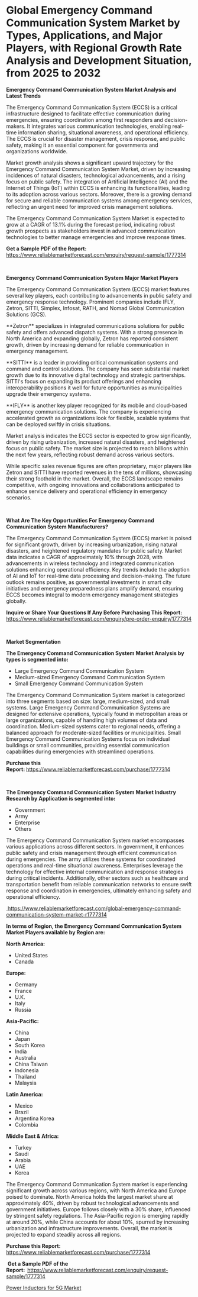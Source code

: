 <p><h1>Global Emergency Command Communication System Market by Types, Applications, and Major Players, with Regional Growth Rate Analysis and Development Situation, from 2025 to 2032</h1></p><p><strong>Emergency Command Communication System Market Analysis and Latest Trends</strong></p>
<p><p>The Emergency Command Communication System (ECCS) is a critical infrastructure designed to facilitate effective communication during emergencies, ensuring coordination among first responders and decision-makers. It integrates various communication technologies, enabling real-time information sharing, situational awareness, and operational efficiency. The ECCS is crucial for disaster management, crisis response, and public safety, making it an essential component for governments and organizations worldwide.</p><p>Market growth analysis shows a significant upward trajectory for the Emergency Command Communication System Market, driven by increasing incidences of natural disasters, technological advancements, and a rising focus on public safety. The integration of Artificial Intelligence (AI) and the Internet of Things (IoT) within ECCS is enhancing its functionalities, leading to its adoption across various sectors. Moreover, there is a growing demand for secure and reliable communication systems among emergency services, reflecting an urgent need for improved crisis management solutions.</p><p>The Emergency Command Communication System Market is expected to grow at a CAGR of 13.1% during the forecast period, indicating robust growth prospects as stakeholders invest in advanced communication technologies to better manage emergencies and improve response times.</p></p>
<p><strong>Get a Sample PDF of the Report:&nbsp;</strong> <a href="https://www.reliablemarketforecast.com/enquiry/request-sample/1777314?utm_campaign=2456&utm_medium=2&utm_source=Github&utm_content=ia&utm_term=06042025&utm_id=emergency-command-communication-system">https://www.reliablemarketforecast.com/enquiry/request-sample/1777314</a></p>
<p>&nbsp;</p>
<p><strong>Emergency Command Communication System Major Market Players</strong></p>
<p><p>The Emergency Command Communication System (ECCS) market features several key players, each contributing to advancements in public safety and emergency response technology. Prominent companies include IFLY, Zetron, SITTI, Simplex, Infosat, RATH, and Nomad Global Communication Solutions (GCS).</p><p>**Zetron** specializes in integrated communications solutions for public safety and offers advanced dispatch systems. With a strong presence in North America and expanding globally, Zetron has reported consistent growth, driven by increasing demand for reliable communication in emergency management. </p><p>**SITTI** is a leader in providing critical communication systems and command and control solutions. The company has seen substantial market growth due to its innovative digital technology and strategic partnerships. SITTI's focus on expanding its product offerings and enhancing interoperability positions it well for future opportunities as municipalities upgrade their emergency systems.</p><p>**IFLY** is another key player recognized for its mobile and cloud-based emergency communication solutions. The company is experiencing accelerated growth as organizations look for flexible, scalable systems that can be deployed swiftly in crisis situations. </p><p>Market analysis indicates the ECCS sector is expected to grow significantly, driven by rising urbanization, increased natural disasters, and heightened focus on public safety. The market size is projected to reach billions within the next few years, reflecting robust demand across various sectors.</p><p>While specific sales revenue figures are often proprietary, major players like Zetron and SITTI have reported revenues in the tens of millions, showcasing their strong foothold in the market. Overall, the ECCS landscape remains competitive, with ongoing innovations and collaborations anticipated to enhance service delivery and operational efficiency in emergency scenarios.</p></p>
<p>&nbsp;</p>
<p><strong>What Are The Key Opportunities For Emergency Command Communication System Manufacturers?</strong></p>
<p><p>The Emergency Command Communication System (ECCS) market is poised for significant growth, driven by increasing urbanization, rising natural disasters, and heightened regulatory mandates for public safety. Market data indicates a CAGR of approximately 10% through 2028, with advancements in wireless technology and integrated communication solutions enhancing operational efficiency. Key trends include the adoption of AI and IoT for real-time data processing and decision-making. The future outlook remains positive, as governmental investments in smart city initiatives and emergency preparedness plans amplify demand, ensuring ECCS becomes integral to modern emergency management strategies globally.</p></p>
<p><strong>Inquire or Share Your Questions If Any Before Purchasing This Report:</strong> <a href="https://www.reliablemarketforecast.com/enquiry/pre-order-enquiry/1777314?utm_campaign=2456&utm_medium=2&utm_source=Github&utm_content=ia&utm_term=06042025&utm_id=emergency-command-communication-system">https://www.reliablemarketforecast.com/enquiry/pre-order-enquiry/1777314</a></p>
<p>&nbsp;</p>
<p><strong>Market Segmentation</strong></p>
<p><strong>The Emergency Command Communication System Market Analysis by types is segmented into:</strong></p>
<p><ul><li>Large Emergency Command Communication System</li><li>Medium-sized Emergency Command Communication System</li><li>Small Emergency Command Communication System</li></ul></p>
<p><p>The Emergency Command Communication System market is categorized into three segments based on size: large, medium-sized, and small systems. Large Emergency Command Communication Systems are designed for extensive operations, typically found in metropolitan areas or large organizations, capable of handling high volumes of data and coordination. Medium-sized systems cater to regional needs, offering a balanced approach for moderate-sized facilities or municipalities. Small Emergency Command Communication Systems focus on individual buildings or small communities, providing essential communication capabilities during emergencies with streamlined operations.</p></p>
<p><strong>Purchase this Report:&nbsp;</strong><a href="https://www.reliablemarketforecast.com/purchase/1777314?utm_campaign=2456&utm_medium=2&utm_source=Github&utm_content=ia&utm_term=06042025&utm_id=emergency-command-communication-system">https://www.reliablemarketforecast.com/purchase/1777314</a></p>
<p>&nbsp;</p>
<p><strong>The Emergency Command Communication System Market Industry Research by Application is segmented into:</strong></p>
<p><ul><li>Government</li><li>Army</li><li>Enterprise</li><li>Others</li></ul></p>
<p><p>The Emergency Command Communication System market encompasses various applications across different sectors. In government, it enhances public safety and crisis management through efficient communication during emergencies. The army utilizes these systems for coordinated operations and real-time situational awareness. Enterprises leverage the technology for effective internal communication and response strategies during critical incidents. Additionally, other sectors such as healthcare and transportation benefit from reliable communication networks to ensure swift response and coordination in emergencies, ultimately enhancing safety and operational efficiency.</p></p>
<p><a href="https://www.reliablemarketforecast.com/global-emergency-command-communication-system-market-r1777314?utm_campaign=2456&utm_medium=2&utm_source=Github&utm_content=ia&utm_term=06042025&utm_id=emergency-command-communication-system">&nbsp;https://www.reliablemarketforecast.com/global-emergency-command-communication-system-market-r1777314</a></p>
<p><strong>In terms of Region, the Emergency Command Communication System Market Players available by Region are:</strong></p>
<p>
    <p> <strong> North America: </strong>
        <ul>
            <li>United States</li>
            <li>Canada</li>
        </ul>
        </p> 
    <p> <strong> Europe: </strong>
        <ul>
            <li>Germany</li>
            <li>France</li>
            <li>U.K.</li>
            <li>Italy</li>
            <li>Russia</li>
        </ul>
        </p> 
    <p> <strong> Asia-Pacific: </strong>
        <ul>
            <li>China</li>
            <li>Japan</li>
            <li>South Korea</li>
            <li>India</li>
            <li>Australia</li>
            <li>China Taiwan</li>
            <li>Indonesia</li>
            <li>Thailand</li>
            <li>Malaysia</li>
        </ul>
        </p> 
    <p> <strong> Latin America: </strong>
        <ul>
            <li>Mexico</li>
            <li>Brazil</li>
            <li>Argentina Korea</li>
            <li>Colombia</li>
        </ul>
        </p> 
    <p> <strong> Middle East & Africa: </strong>
        <ul>
            <li>Turkey</li>
            <li>Saudi</li>
            <li>Arabia</li>
            <li>UAE</li>
            <li>Korea</li>
        </ul>
    </p>
    </p>
<p><p>The Emergency Command Communication System market is experiencing significant growth across various regions, with North America and Europe poised to dominate. North America holds the largest market share at approximately 40%, driven by robust technological advancements and government initiatives. Europe follows closely with a 30% share, influenced by stringent safety regulations. The Asia-Pacific region is emerging rapidly at around 20%, while China accounts for about 10%, spurred by increasing urbanization and infrastructure improvements. Overall, the market is projected to expand steadily across all regions.</p></p>
<p><strong>Purchase this Report: </strong><a href="https://www.reliablemarketforecast.com/purchase/1777314?utm_campaign=2456&utm_medium=2&utm_source=Github&utm_content=ia&utm_term=06042025&utm_id=emergency-command-communication-system">https://www.reliablemarketforecast.com/purchase/1777314</a></p>
<p>&nbsp;<strong>Get a Sample PDF of the Report:&nbsp;&nbsp;</strong><a href="https://www.reliablemarketforecast.com/enquiry/request-sample/1777314?utm_campaign=2456&utm_medium=2&utm_source=Github&utm_content=ia&utm_term=06042025&utm_id=emergency-command-communication-system">https://www.reliablemarketforecast.com/enquiry/request-sample/1777314</a></p>
<p><strong></strong></p>
<p><p><a href="https://github.com/oslieselotte2192/Market-Research-Report-List-1/blob/main/power-inductors-for-5g-market.md?utm_campaign=2456&utm_medium=2&utm_source=Github&utm_content=ia&utm_term=06042025&utm_id=emergency-command-communication-system">Power Inductors for 5G Market</a></p></p>